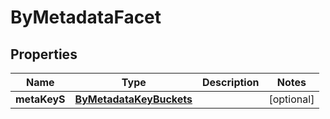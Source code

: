 

# ByMetadataFacet

## Properties

Name | Type | Description | Notes
------------ | ------------- | ------------- | -------------
**metaKeyS** | [**ByMetadataKeyBuckets**](ByMetadataKeyBuckets.md) |  |  [optional]



